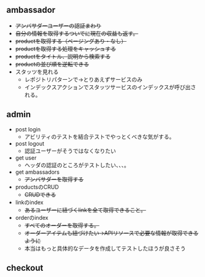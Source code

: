 ## ambassador
- ~~アンバサダーユーザーの認証まわり~~
- ~~自分の情報を取得するついでに現在の収益も返す。~~
- ~~productを取得する（ページングあり・なし）~~
- ~~productを取得する処理をキャッシュする~~
- ~~productをタイトル、説明から検索する~~
- ~~productの並び順を逆転できる~~
- スタッツを見れる
  - レポジトリパターンで→とりあえずサービスのみ
  - インデックスアクションでスタッツサービスのインデックスが呼び出される。


## admin

- post login
  - アビリティのテストを結合テストでやっとくべきな気がする。
- post logout
  - 認証ユーザーがそうではなくなりたい
- get user
  - ヘッダの認証のところがテストしたい、、、。
- get ambassadors
  - ~~アンバサダーを取得する~~
- productsのCRUD
  - ~~CRUDできる~~
- linkのindex
  - ~~あるユーザーに紐づくlinkを全て取得できること。~~
- orderのindex
  - ~~すべてのオーダーを取得する。~~
  - ~~オーダーアイテムも紐づけたい→APIリソースで必要な情報が取得できるように~~
  - 本当はもっと具体的なデータを作成してテストしたほうが良さそう

## checkout
